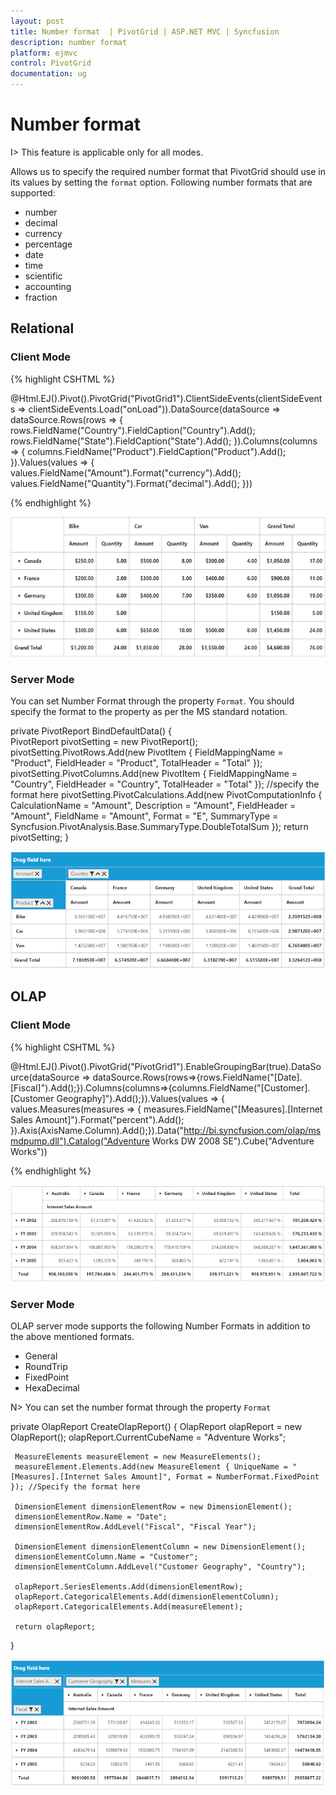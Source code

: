 ```yaml
---
layout: post
title: Number format  | PivotGrid | ASP.NET MVC | Syncfusion
description: number format 
platform: ejmvc
control: PivotGrid
documentation: ug
---
```


# Number format 

I> This feature is applicable only for all modes.

Allows us to specify the required number format that PivotGrid should use in its values by setting the `format` option. Following number formats that are supported:

* number
* decimal
* currency
* percentage
* date
* time
* scientific
* accounting
* fraction

## Relational

### Client Mode

{% highlight CSHTML %}

 @Html.EJ().Pivot().PivotGrid("PivotGrid1").ClientSideEvents(clientSideEvents => clientSideEvents.Load("onLoad")).DataSource(dataSource => dataSource.Rows(rows => { rows.FieldName("Country").FieldCaption("Country").Add(); rows.FieldName("State").FieldCaption("State").Add(); }).Columns(columns => { columns.FieldName("Product").FieldCaption("Product").Add(); }).Values(values => { values.FieldName("Amount").Format("currency").Add(); values.FieldName("Quantity").Format("decimal").Add(); }))
 
 {% endhighlight %}

![](Number-Format_images/RelationalClient.png)

### Server Mode

You can set Number Format through the property `Format`. You should specify the format to the property as per the MS standard notation.
 
private PivotReport BindDefaultData()
    {        
        PivotReport pivotSetting = new PivotReport();
        pivotSetting.PivotRows.Add(new PivotItem { FieldMappingName = "Product", FieldHeader = "Product", TotalHeader = "Total" });
        pivotSetting.PivotColumns.Add(new PivotItem { FieldMappingName = "Country", FieldHeader = "Country", TotalHeader = "Total" });
        //specify the format here
        pivotSetting.PivotCalculations.Add(new PivotComputationInfo { CalculationName = "Amount", Description = "Amount", FieldHeader = "Amount", FieldName = "Amount", Format = "E", SummaryType = Syncfusion.PivotAnalysis.Base.SummaryType.DoubleTotalSum });
        return pivotSetting;
    }

![](Number-Format_images/RelationalServer.png)

## OLAP

### Client Mode

{% highlight CSHTML %}

@Html.EJ().Pivot().PivotGrid("PivotGrid1").EnableGroupingBar(true).DataSource(dataSource => dataSource.Rows(rows=>{rows.FieldName("[Date].[Fiscal]").Add();}).Columns(columns=>{columns.FieldName("[Customer].[Customer Geography]").Add();}).Values(values => { values.Measures(measures => { measures.FieldName("[Measures].[Internet Sales Amount]").Format("percent").Add(); }).Axis(AxisName.Column).Add();}).Data("http://bi.syncfusion.com/olap/msmdpump.dll").Catalog("Adventure Works DW 2008 SE").Cube("Adventure Works"))

{% endhighlight %}

![](Number-Format_images/OlapClient.png)

### Server Mode

 OLAP server mode supports the following Number Formats in addition to the above mentioned formats. 
* General
* RoundTrip
* FixedPoint
* HexaDecimal

N> You can set the number format through the property `Format`

private OlapReport CreateOlapReport()
{
     OlapReport olapReport = new OlapReport();
     olapReport.CurrentCubeName = "Adventure Works";

     MeasureElements measureElement = new MeasureElements();
     measureElement.Elements.Add(new MeasureElement { UniqueName = "[Measures].[Internet Sales Amount]", Format = NumberFormat.FixedPoint }); //Specify the format here

     DimensionElement dimensionElementRow = new DimensionElement();
     dimensionElementRow.Name = "Date";
     dimensionElementRow.AddLevel("Fiscal", "Fiscal Year");

     DimensionElement dimensionElementColumn = new DimensionElement();
     dimensionElementColumn.Name = "Customer";
     dimensionElementColumn.AddLevel("Customer Geography", "Country");

     olapReport.SeriesElements.Add(dimensionElementRow);
     olapReport.CategoricalElements.Add(dimensionElementColumn);
     olapReport.CategoricalElements.Add(measureElement);

     return olapReport;
}

![](Number-Format_images/OlapServer.png)